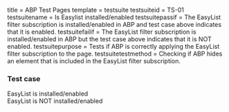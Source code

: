 title = ABP Test Pages
template = testsuite
testsuiteid = TS-01
testsuitename = Is Easylist installed/enabled
testsuitepassif = The EasyList filter subscription is installed/enabled in ABP and test case above indicates that it is enabled.
testsuitefailif = The EasyList filter subscription is installed/enabled in ABP but the test case above indicates that it is NOT enabled.
testsuitepurpose = Tests if ABP is correctly applying the EasyList filter subscription to the page.
testsuitetestmethod = Checking if ABP hides an element that is included in the EasyList filter subscription.

<h3>Test case</h3>
<div class="abp-testsuite-testcase">
<div class="abp-testsuite-testcase-inner">
  <div class="abp-testsuite-pass">
    EasyList is installed/enabled
  </div>
  <div id="AdPanel" class="abp-testsuite-fail">
    EasyList is NOT installed/enabled
  </div>
</div>  
</div>